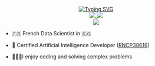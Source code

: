 <p align="center">
<a href="https://github.com/timfilhol96">
    <img src="https://readme-typing-svg.demolab.com?font=Georgia&size=18&duration=2000&pause=100&multiline=true&width=500&height=80&lines=Timothee+Filhol;Data+Scientist+%7C+Artificial+Intelligence+Developer;Master's+in+Management+@+ESCP+Business+School" alt="Typing SVG" />
</a>
<br/>
<a href="https://www.linkedin.com/in/timothee-filhol/">
    <img src="https://img.shields.io/badge/-Linkedin-blue?style=flat-square&logo=linkedin">
</a>
<a href="mailto:timotheefilhol@gmail.com">
    <img src="https://img.shields.io/badge/-Email-red?style=flat-square&logo=gmail&logoColor=white">
</a>
<br/> 

<!-- <a href="https://github.com/timfilhol96">
    <img src="https://github-readme-stats.vercel.app/api?username=timfilhol96&show_icons=true&count_private=true&show_icons=true&hide_border=true&hide_title=true&card_width=300px&hide_rank=true&bg_color=00000000&theme=dracula">
</a> -->

<a href="https://github.com/timfilhol96">
    <img src="https://github-stats-alpha.vercel.app/api?username=timfilhol96&cc=22272e&tc=37BCF6&ic=fff&bc=0000">
</a>

</p>

* 🇫🇷 French Data Scientist in 🇸🇬

* 🤖 Certified Artificial Intelligence Developer ([RNCP38616](https://www.francecompetences.fr/recherche/rncp/38616/))

* 👨🏻‍💻I enjoy coding and solving complex problems
